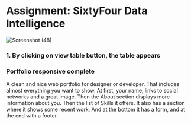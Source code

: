 # Assignment: SixtyFour Data Intelligence
![Screenshot (48)](https://user-images.githubusercontent.com/68066033/127901239-8ec359f7-1fb6-4fe0-964f-fd83c5dc62d0.png=100x20)
### 1. By clicking on view table button, the table appears
### Portfolio responsive complete
A clean and nice web portfolio for designer or developer. That includes almost everything you want to show. At first, your name, links to social networks and a great image. Then the About section displays more information about you. Then the list of Skills it offers. It also has a section where it shows some recent work. And at the bottom it has a form, and at the end with a footer.
